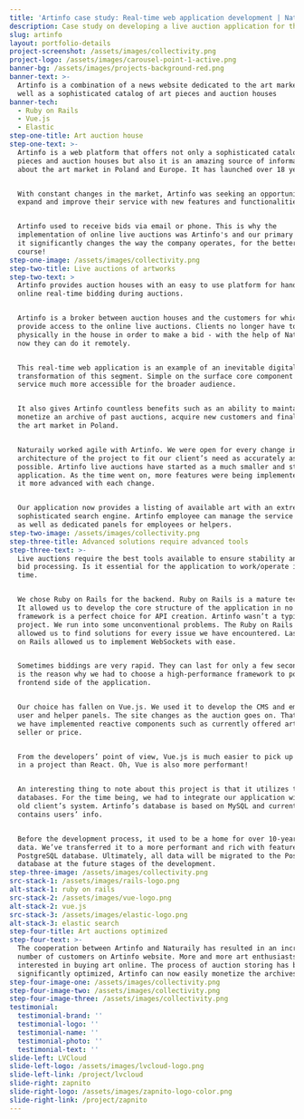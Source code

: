 ```yaml
---
title: 'Artinfo case study: Real-time web application development | Naturaily'
description: Case study on developing a live auction application for the art world.
slug: artinfo
layout: portfolio-details
project-screenshot: /assets/images/collectivity.png
project-logo: /assets/images/carousel-point-1-active.png
banner-bg: /assets/images/projects-background-red.png
banner-text: >-
  Artinfo is a combination of a news website dedicated to the art market, as
  well as a sophisticated catalog of art pieces and auction houses
banner-tech:
  - Ruby on Rails
  - Vue.js
  - Elastic
step-one-title: Art auction house
step-one-text: >-
  Artinfo is a web platform that offers not only a sophisticated catalog of art
  pieces and auction houses but also it is an amazing source of information
  about the art market in Poland and Europe. It has launched over 18 years ago.


  With constant changes in the market, Artinfo was seeking an opportunity to
  expand and improve their service with new features and functionalities.


  Artinfo used to receive bids via email or phone. This is why the
  implementation of online live auctions was Artinfo's and our primary focus -
  it significantly changes the way the company operates, for the better of
  course!
step-one-image: /assets/images/collectivity.png
step-two-title: Live auctions of artworks
step-two-text: >
  Artinfo provides auction houses with an easy to use platform for handling
  online real-time bidding during auctions.


  Artinfo is a broker between auction houses and the customers for which they
  provide access to the online live auctions. Clients no longer have to be
  physically in the house in order to make a bid - with the help of Naturaily,
  now they can do it remotely.


  This real-time web application is an example of an inevitable digital
  transformation of this segment. Simple on the surface core component makes the
  service much more accessible for the broader audience.


  It also gives Artinfo countless benefits such as an ability to maintain and
  monetize an archive of past auctions, acquire new customers and finally expand
  the art market in Poland.


  Naturaily worked agile with Artinfo. We were open for every change in the
  architecture of the project to fit our client’s need as accurately as
  possible. Artinfo live auctions have started as a much smaller and static
  application. As the time went on, more features were being implemented making
  it more advanced with each change.


  Our application now provides a listing of available art with an extremely
  sophisticated search engine. Artinfo employee can manage the service using CMS
  as well as dedicated panels for employees or helpers.
step-two-image: /assets/images/collectivity.png
step-three-title: Advanced solutions require advanced tools
step-three-text: >-
  Live auctions require the best tools available to ensure stability and fast
  bid processing. Is it essential for the application to work/operate in real
  time.


  We chose Ruby on Rails for the backend. Ruby on Rails is a mature technology.
  It allowed us to develop the core structure of the application in no time. The
  framework is a perfect choice for API creation. Artinfo wasn’t a typical
  project. We run into some unconventional problems. The Ruby on Rails community
  allowed us to find solutions for every issue we have encountered. Lastly, Ruby
  on Rails allowed us to implement WebSockets with ease.


  Sometimes biddings are very rapid. They can last for only a few seconds. This
  is the reason why we had to choose a high-performance framework to power the
  frontend side of the application.


  Our choice has fallen on Vue.js. We used it to develop the CMS and employee,
  user and helper panels. The site changes as the auction goes on. That is why
  we have implemented reactive components such as currently offered artwork, the
  seller or price.


  From the developers’ point of view, Vue.js is much easier to pick up and use
  in a project than React. Oh, Vue is also more performant!


  An interesting thing to note about this project is that it utilizes two
  databases. For the time being, we had to integrate our application with the
  old client’s system. Artinfo’s database is based on MySQL and currently
  contains users’ info.


  Before the development process, it used to be a home for over 10-year old
  data. We’ve transferred it to a more performant and rich with features
  PostgreSQL database. Ultimately, all data will be migrated to the PostgreSQL
  database at the future stages of the development.
step-three-image: /assets/images/collectivity.png
src-stack-1: /assets/images/rails-logo.png
alt-stack-1: ruby on rails
src-stack-2: /assets/images/vue-logo.png
alt-stack-2: vue.js
src-stack-3: /assets/images/elastic-logo.png
alt-stack-3: elastic search
step-four-title: Art auctions optimized
step-four-text: >-
  The cooperation between Artinfo and Naturaily has resulted in an increased
  number of customers on Artinfo website. More and more art enthusiasts are
  interested in buying art online. The process of auction storing has been
  significantly optimized, Artinfo can now easily monetize the archives.
step-four-image-one: /assets/images/collectivity.png
step-four-image-two: /assets/images/collectivity.png
step-four-image-three: /assets/images/collectivity.png
testimonial:
  testimonial-brand: ''
  testimonial-logo: ''
  testimonial-name: ''
  testimonial-photo: ''
  testimonial-text: ''
slide-left: LVCloud
slide-left-logo: /assets/images/lvcloud-logo.png
slide-left-link: /project/lvcloud
slide-right: zapnito
slide-right-logo: /assets/images/zapnito-logo-color.png
slide-right-link: /project/zapnito
---
```


